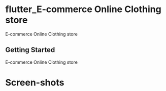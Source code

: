 # flutter_E-commerce Online Clothing store

E-commerce Online Clothing store

## Getting Started

E-commerce Online Clothing store

# Screen-shots
